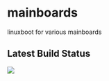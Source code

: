 # mainboards
linuxboot for various mainboards

## Latest Build Status

[![](http://github-actions.40ants.com/linuxboot/mainboards/matrix.svg)](https://github.com/linuxboot/mainboards)
